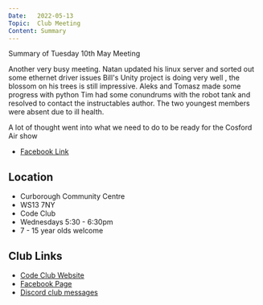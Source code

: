 ```yaml
---
Date:   2022-05-13
Topic:  Club Meeting
Content: Summary
---
```

Summary of Tuesday 10th May Meeting

Another very busy meeting. 
Natan updated his linux server and sorted out some ethernet driver issues 
Bill's Unity project is doing very well , the blossom on his trees is still impressive. 
Aleks and Tomasz made some progress with python 
Tim had some conundrums with the robot tank and resolved to contact the instructables author. 
The two youngest members were absent due to ill health.

A lot of thought went into what we need to do to be ready for the Cosford Air show



* [Facebook Link](https://www.facebook.com/1481985248595237/posts/4846242022169526/)

## Location

* Curborough Community Centre
* WS13 7NY
* Code Club
* Wednesdays 5:30 - 6:30pm
* 7 - 15 year olds welcome

## Club Links

* [Code Club Website](https://lichfield-code-club.github.io/)
* [Facebook Page](https://www.facebook.com/LichfieldCoders)
* [Discord club messages](https://discord.gg/szz6xGK)
